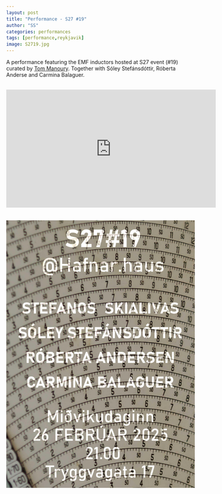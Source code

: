 ```yaml
---
layout: post
title: "Performance - S27 #19"
author: "SS"
categories: performances
tags: [performance,reykjavik]
image: S2719.jpg
---
```



A performance featuring the EMF inductors hosted at S27 event (#19) curated by <a href="https://monsieurtom.is/?fbclid=PAZXh0bgNhZW0CMTEAAaeYHpdw2vSSe1EnNXgNETtwcDQ6oruWVfghHmTogOY3fgPJEqRVr4ZDrC1MoA_aem_ZdyYRmj33wBrkkoSxobk-g">Tom Manoury</a>. Together with Sóley Stefánsdóttir, Róberta Anderse and Carmina Balaguer. 

<br>

<div style="text-align: center;">

<iframe width="560" height="315" src="https://www.youtube.com/embed/DkKa9fNa5Uw?si=nUF94docN44l88ZT" title="YouTube video player" frameborder="0" allow="accelerometer; autoplay; clipboard-write; encrypted-media; gyroscope; picture-in-picture; web-share" referrerpolicy="strict-origin-when-cross-origin" allowfullscreen></iframe>

</div>
<br>


![S27_poster](/assets/img/S27_poster.jpg)